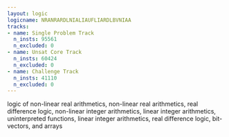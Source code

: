 ```yaml
---
layout: logic
logicname: NRANRARDLNIALIAUFLIARDLBVNIAA
tracks:
- name: Single Problem Track
  n_insts: 95561
  n_excluded: 0
- name: Unsat Core Track
  n_insts: 60424
  n_excluded: 0
- name: Challenge Track
  n_insts: 41110
  n_excluded: 0
---
```

logic of non-linear real arithmetics, non-linear real arithmetics, real difference logic, non-linear integer arithmetics, linear integer arithmetics, uninterpreted functions, linear integer arithmetics, real difference logic, bit-vectors, and arrays